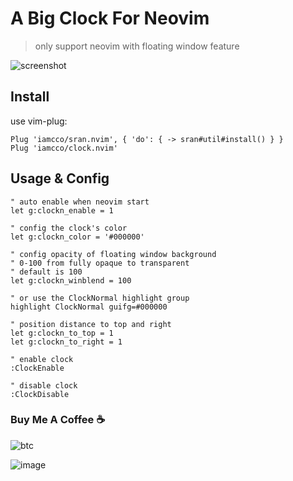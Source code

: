 # A Big Clock For Neovim

> only support neovim with floating window feature

![screenshot](https://user-images.githubusercontent.com/5492542/53694533-3d813e80-3deb-11e9-98a7-1fd9f58b0ba4.png)

## Install

use vim-plug:

```vim
Plug 'iamcco/sran.nvim', { 'do': { -> sran#util#install() } }
Plug 'iamcco/clock.nvim'
```

## Usage & Config

```vim
" auto enable when neovim start
let g:clockn_enable = 1

" config the clock's color
let g:clockn_color = '#000000'

" config opacity of floating window background
" 0-100 from fully opaque to transparent
" default is 100
let g:clockn_winblend = 100

" or use the ClockNormal highlight group
highlight ClockNormal guifg=#000000

" position distance to top and right
let g:clockn_to_top = 1
let g:clockn_to_right = 1

" enable clock
:ClockEnable

" disable clock
:ClockDisable
```

### Buy Me A Coffee ☕️

![btc](https://img.shields.io/keybase/btc/iamcco.svg?style=popout-square)

![image](https://user-images.githubusercontent.com/5492542/42771079-962216b0-8958-11e8-81c0-520363ce1059.png)
